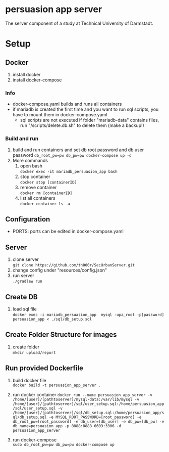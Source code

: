 # persuasion app server
The server component of a study at Technical University of Darmstadt.

# Setup

## Docker
1. install docker
2. install docker-compose

### Info
- docker-compose.yaml builds and runs all containers
- if mariadb is created the first time and you want to run sql scripts, you have to mount them in docker-compose.yaml
   - sql scripts are not executed if folder "mariadb-data" contains files, run "/scripts/delete.db.sh" to delete them (make a backup!)

### Build and run
1. build and run containers and set db root password and db user password
```db_root_pw=pw db_pw=pw docker-compose up -d```
2. More commands
   1. open bash\
  ```docker exec -it mariadb_persuasion_app bash```
   2. stop container\
   ```docker stop [containerID]```
   3. remove container\
   ```docker rm [containerID]```
   4. list all containers\
   ```docker container ls -a```

## Configuration
- PORTS: ports can be edited in docker-compose.yaml

  
  
## Server
1. clone server\
```git clone https://github.com/th000r/SecUrbanServer.git```
2. change config under "resources/config.json"
3. run server\
```./gradlew run```

## Create DB
1. load sql file\
```docker exec -i mariadb_persuasion_app  mysql -upa_root -p[password] persuasion_app < ./sql/db_setup.sql```

## Create Folder Structure for images
1. create folder\
```mkdir upload/report```

## Run provided Dockerfile
1. build docker file\
```docker build -t persuasion_app_server .```
2. run docker container
```docker run --name persuasion_app_server -v /home/[user]/[pathtoserver]/mysql-data:/var/lib/mysql -v /home/[user]/[pathtoserver]/sql/user_setup.sql:/home/persuasion_app/sql/user_setup.sql -v /home/[user]/[pathtoserver]/sql/db_setup.sql:/home/persuasion_app/sql/db_setup.sql -e MYSQL_ROOT_PASSWORD=[root_password] -e db_root_pw=[root_password] -e db_user=[db_user] -e db_pw=[db_pw] -e db_name=persuasion_app -p 8888:8888 6603:3306 -d persuasion_app_server```

3. run docker-compose\
```sudo db_root_pw=pw db_pw=pw docker-compose up```



